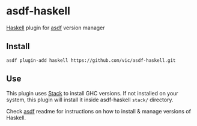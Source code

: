 # asdf-haskell

[Haskell](https://www.haskell.org) plugin for [asdf](https://github.com/asdf-vm/asdf) version manager


## Install

```shell
asdf plugin-add haskell https://github.com/vic/asdf-haskell.git
```

## Use

This plugin uses [Stack](https://haskellstack.org) to install GHC versions. If not installed
on your system, this plugin will install it inside asdf-haskell `stack/` directory.


Check [asdf](https://github.com/asdf-vm/asdf) readme for instructions on how to install & manage versions of Haskell.

